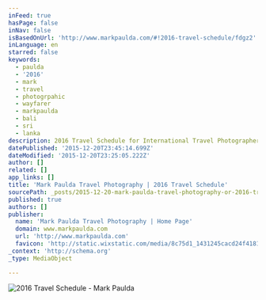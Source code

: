 ```yaml
---
inFeed: true
hasPage: false
inNav: false
isBasedOnUrl: 'http://www.markpaulda.com/#!2016-travel-schedule/fdgz2'
inLanguage: en
starred: false
keywords:
  - paulda
  - '2016'
  - mark
  - travel
  - photogrpahic
  - wayfarer
  - markpaulda
  - bali
  - sri
  - lanka
description: 2016 Travel Schedule for International Travel Photographer Mark Paulda. One of Top 100 Photographers in the World.
datePublished: '2015-12-20T23:45:14.699Z'
dateModified: '2015-12-20T23:25:05.222Z'
author: []
related: []
app_links: []
title: 'Mark Paulda Travel Photography | 2016 Travel Schedule'
sourcePath: _posts/2015-12-20-mark-paulda-travel-photography-or-2016-travel-schedule.md
published: true
authors: []
publisher:
  name: 'Mark Paulda Travel Photography | Home Page'
  domain: www.markpaulda.com
  url: 'http://www.markpaulda.com'
  favicon: 'http://static.wixstatic.com/media/8c75d1_1431245cacd24f41813d05b3e8fd717f.png/v1/fill/w_16%2Ch_16%2Clg_1/8c75d1_1431245cacd24f41813d05b3e8fd717f.png'
_context: 'http://schema.org'
_type: MediaObject

---
```

![2016 Travel Schedule - Mark Paulda](https://s3-us-west-2.amazonaws.com/the-grid-img/p/d90305dd38739b653d05d200e03d455b42a9a9af.jpg)